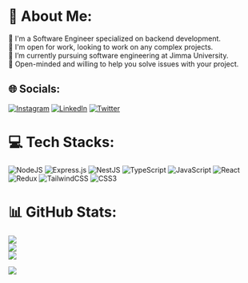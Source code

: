 # 💫 About Me:
🔭 I'm a Software Engineer specialized on backend development.<br>👯 I'm open for work, looking to work on any complex projects.<br>🌱 I’m currently pursuing software engineering at Jimma University.<br>💬 Open-minded and willing to help you solve issues with your project.


## 🌐 Socials:
[![Instagram](https://img.shields.io/badge/Instagram-%23E4405F.svg?logo=Instagram&logoColor=white)](https://www.instagram.com/armcrypt/) [![LinkedIn](https://img.shields.io/badge/LinkedIn-%230077B5.svg?logo=linkedin&logoColor=white)](https://www.linkedin.com/in/natnael-deyas-274ba0230/) [![Twitter](https://img.shields.io/badge/Twitter-%231DA1F2.svg?logo=Twitter&logoColor=white)](https://twitter.com/NatnaelDeyas) 

# 💻 Tech Stacks:
![NodeJS](https://img.shields.io/badge/node.js-6DA55F?style=for-the-badge&logo=node.js&logoColor=white) ![Express.js](https://img.shields.io/badge/express.js-%23404d59.svg?style=for-the-badge&logo=express&logoColor=%2361DAFB) ![NestJS](https://img.shields.io/badge/nestjs-%23E0234E.svg?style=for-the-badge&logo=nestjs&logoColor=white) ![TypeScript](https://img.shields.io/badge/typescript-%23007ACC.svg?style=for-the-badge&logo=typescript&logoColor=white) ![JavaScript](https://img.shields.io/badge/javascript-%23323330.svg?style=for-the-badge&logo=javascript&logoColor=%23F7DF1E) ![React](https://img.shields.io/badge/react-%2320232a.svg?style=for-the-badge&logo=react&logoColor=%2361DAFB) ![Redux](https://img.shields.io/badge/redux-%23593d88.svg?style=for-the-badge&logo=redux&logoColor=white) ![TailwindCSS](https://img.shields.io/badge/tailwindcss-%2338B2AC.svg?style=for-the-badge&logo=tailwind-css&logoColor=white) ![CSS3](https://img.shields.io/badge/css3-%231572B6.svg?style=for-the-badge&logo=css3&logoColor=white)
# 📊 GitHub Stats:
![](https://github-readme-stats.vercel.app/api?username=Natnael772&theme=dark&hide_border=false&include_all_commits=false&count_private=false)<br/>
![](https://github-readme-streak-stats.herokuapp.com/?user=Natnael772&theme=dark&hide_border=false)<br/>
![](https://github-readme-stats.vercel.app/api/top-langs/?username=Natnael772&theme=dark&hide_border=false&include_all_commits=false&count_private=false&layout=compact)

[![](https://visitcount.itsvg.in/api?id=Natnael772&icon=0&color=0)](https://visitcount.itsvg.in)

